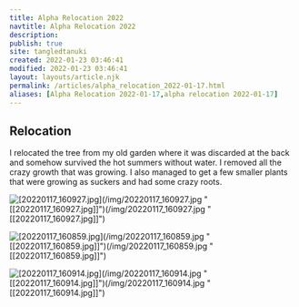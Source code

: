 ```yaml
---
title: Alpha Relocation 2022
navtitle: Alpha Relocation 2022
description: 
publish: true
site: tangledtanuki
created: 2022-01-23 03:46:41
modified: 2022-01-23 03:46:41
layout: layouts/article.njk
permalink: /articles/alpha_relocation_2022-01-17.html
aliases: [Alpha Relocation 2022-01-17,alpha relocation 2022-01-17]
---
```


## Relocation

I relocated the tree from my old garden where it was discarded at the back and somehow survived the hot summers without water. I removed all the crazy growth that was growing. I also managed to get a few smaller plants that were growing as suckers and had some crazy roots.

![[20220117_160927.jpg]](/img/20220117_160927.jpg "[[20220117_160927.jpg]]")(/img/20220117_160927.jpg "[[20220117_160927.jpg]]")(/img/20220117_160927.jpg "[[20220117_160927.jpg]]")

![[20220117_160859.jpg]](/img/20220117_160859.jpg "[[20220117_160859.jpg]]")(/img/20220117_160859.jpg "[[20220117_160859.jpg]]")(/img/20220117_160859.jpg "[[20220117_160859.jpg]]")

![[20220117_160914.jpg]](/img/20220117_160914.jpg "[[20220117_160914.jpg]]")(/img/20220117_160914.jpg "[[20220117_160914.jpg]]")(/img/20220117_160914.jpg "[[20220117_160914.jpg]]")

